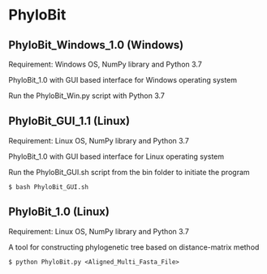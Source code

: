 # PhyloBit

## PhyloBit_Windows_1.0 (Windows)

Requirement: Windows OS, NumPy library and Python 3.7 

PhyloBit_1.0 with GUI based interface for Windows operating system 

Run the PhyloBit_Win.py script with Python 3.7 


## PhyloBit_GUI_1.1 (Linux)

Requirement: Linux OS, NumPy library and Python 3.7 

PhyloBit_1.0 with GUI based interface for Linux operating system 

Run the PhyloBit_GUI.sh script from the bin folder to initiate the program
```
$ bash PhyloBit_GUI.sh
```

## PhyloBit_1.0 (Linux)

Requirement: Linux OS, NumPy library and Python 3.7 

A tool for constructing phylogenetic tree based on distance-matrix method
```
$ python PhyloBit.py <Aligned_Multi_Fasta_File>
````
